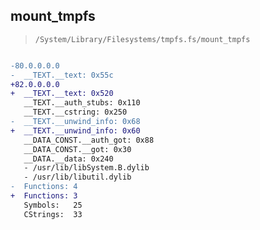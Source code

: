 ## mount_tmpfs

> `/System/Library/Filesystems/tmpfs.fs/mount_tmpfs`

```diff

-80.0.0.0.0
-  __TEXT.__text: 0x55c
+82.0.0.0.0
+  __TEXT.__text: 0x520
   __TEXT.__auth_stubs: 0x110
   __TEXT.__cstring: 0x250
-  __TEXT.__unwind_info: 0x68
+  __TEXT.__unwind_info: 0x60
   __DATA_CONST.__auth_got: 0x88
   __DATA_CONST.__got: 0x30
   __DATA.__data: 0x240
   - /usr/lib/libSystem.B.dylib
   - /usr/lib/libutil.dylib
-  Functions: 4
+  Functions: 3
   Symbols:   25
   CStrings:  33
 

```
